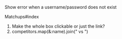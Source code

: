 Show error when a username/password does not exist




Matchups#index

1. Make the whole box clickable or just the link?
2. competitors.map(&:name).join(" vs ")
